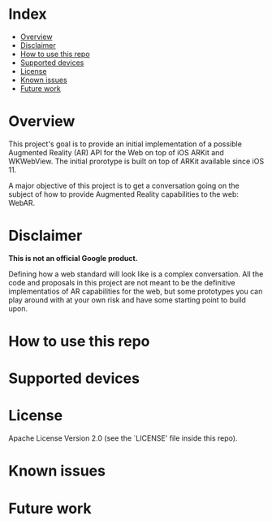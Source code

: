 # Index

* [Overview](#overview)
* [Disclaimer](#disclaimer)
* [How to use this repo](#how_to_use_this_repo)
* [Supported devices](#supported_devices)
* [License](#license)
* [Known issues](#known_issues)
* [Future work](#future_work)

# <a name="overview">Overview</a>

This project's goal is to provide an initial implementation of a possible Augmented Reality (AR) API for the Web on top of iOS ARKit and WKWebView. The initial prorotype is built on top of ARKit available since iOS 11. 

A major objective of this project is to get a conversation going on the subject of how to provide Augmented Reality capabilities to the web: WebAR.

# <a name="disclaimer">Disclaimer</a>

**This is not an official Google product.**

Defining how a web standard will look like is a complex conversation. All the code and proposals in this project are not meant to be the definitive implementatios of AR capabilities for the web, but some prototypes you can play around with at your own risk and have some starting point to build upon.

# <a name="how_to_use_this_repo">How to use this repo</a>

# <a name="supported_devices">Supported devices</a>

# <a name="license">License</a>

Apache License Version 2.0 (see the `LICENSE' file inside this repo).

# <a name="known_issues">Known issues</a>

# <a name="future_work">Future work</a>